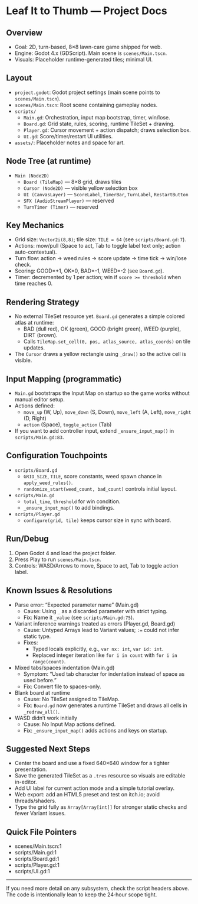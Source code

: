 # Leaf It to Thumb — Project Docs

## Overview
- Goal: 2D, turn-based, 8×8 lawn-care game shipped for web.
- Engine: Godot 4.x (GDScript). Main scene is `scenes/Main.tscn`.
- Visuals: Placeholder runtime-generated tiles; minimal UI.

## Layout
- `project.godot`: Godot project settings (main scene points to `scenes/Main.tscn`).
- `scenes/Main.tscn`: Root scene containing gameplay nodes.
- `scripts/`
  - `Main.gd`: Orchestration, input map bootstrap, timer, win/lose.
  - `Board.gd`: Grid state, rules, scoring, runtime TileSet + drawing.
  - `Player.gd`: Cursor movement + action dispatch; draws selection box.
  - `UI.gd`: Score/timer/restart UI utilities.
- `assets/`: Placeholder notes and space for art.

## Node Tree (at runtime)
- `Main (Node2D)`
  - `Board (TileMap)` — 8×8 grid, draws tiles
  - `Cursor (Node2D)` — visible yellow selection box
  - `UI (CanvasLayer)` — `ScoreLabel`, `TimerBar`, `TurnLabel`, `RestartButton`
  - `SFX (AudioStreamPlayer)` — reserved
  - `TurnTimer (Timer)` — reserved

## Key Mechanics
- Grid size: `Vector2i(8,8)`; tile size: `TILE = 64` (see `scripts/Board.gd:7`).
- Actions: mow/pull (Space to act, Tab to toggle label text only; action auto-contextual).
- Turn flow: action → weed rules → score update → time tick → win/lose check.
- Scoring: GOOD=+1, OK=0, BAD=-1, WEED=-2 (see `Board.gd`).
- Timer: decremented by 1 per action; win if `score >= threshold` when time reaches 0.

## Rendering Strategy
- No external TileSet resource yet. `Board.gd` generates a simple colored atlas at runtime:
  - BAD (dull red), OK (green), GOOD (bright green), WEED (purple), DIRT (brown).
  - Calls `TileMap.set_cell(0, pos, atlas_source, atlas_coords)` on tile updates.
- The `Cursor` draws a yellow rectangle using `_draw()` so the active cell is visible.

## Input Mapping (programmatic)
- `Main.gd` bootstraps the Input Map on startup so the game works without manual editor setup.
- Actions defined:
  - `move_up` (W, Up), `move_down` (S, Down), `move_left` (A, Left), `move_right` (D, Right)
  - `action` (Space), `toggle_action` (Tab)
- If you want to add controller input, extend `_ensure_input_map()` in `scripts/Main.gd:83`.

## Configuration Touchpoints
- `scripts/Board.gd`
  - `GRID_SIZE`, `TILE`, score constants, weed spawn chance in `apply_weed_rules()`.
  - `randomize_start(weed_count, bad_count)` controls initial layout.
- `scripts/Main.gd`
  - `total_time`, `threshold` for win condition.
  - `_ensure_input_map()` to add bindings.
- `scripts/Player.gd`
  - `configure(grid, tile)` keeps cursor size in sync with board.

## Run/Debug
1. Open Godot 4 and load the project folder.
2. Press Play to run `scenes/Main.tscn`.
3. Controls: WASD/Arrows to move, Space to act, Tab to toggle action label.

## Known Issues & Resolutions
- Parse error: “Expected parameter name” (Main.gd)
  - Cause: Using `_` as a discarded parameter with strict typing.
  - Fix: Name it `_value` (see `scripts/Main.gd:75`).
- Variant inference warnings treated as errors (Player.gd, Board.gd)
  - Cause: Untyped Arrays lead to Variant values; `:=` could not infer static type.
  - Fixes:
    - Typed locals explicitly, e.g., `var nx: int`, `var id: int`.
    - Replaced integer iteration like `for i in count` with `for i in range(count)`.
- Mixed tabs/spaces indentation (Main.gd)
  - Symptom: “Used tab character for indentation instead of space as used before.”
  - Fix: Convert file to spaces-only.
- Blank board at runtime
  - Cause: No TileSet assigned to TileMap.
  - Fix: `Board.gd` now generates a runtime TileSet and draws all cells in `_redraw_all()`.
- WASD didn’t work initially
  - Cause: No Input Map actions defined.
  - Fix: `_ensure_input_map()` adds actions and keys on startup.

## Suggested Next Steps
- Center the board and use a fixed 640×640 window for a tighter presentation.
- Save the generated TileSet as a `.tres` resource so visuals are editable in-editor.
- Add UI label for current action mode and a simple tutorial overlay.
- Web export: add an HTML5 preset and test on itch.io; avoid threads/shaders.
- Type the grid fully as `Array[Array[int]]` for stronger static checks and fewer Variant issues.

## Quick File Pointers
- scenes/Main.tscn:1
- scripts/Main.gd:1
- scripts/Board.gd:1
- scripts/Player.gd:1
- scripts/UI.gd:1

---
If you need more detail on any subsystem, check the script headers above. The code is intentionally lean to keep the 24‑hour scope tight.
